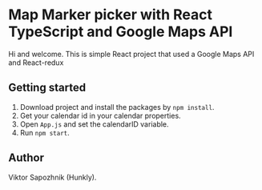 # Map Marker picker with React TypeScript and Google Maps API

Hi and welcome. This is simple React project that used a Google Maps API and React-redux

## Getting started

1. Download project and install the packages by `npm install`.
2. Get your calendar id in your calendar properties.
3. Open `App.js` and set the calendarID variable.
4. Run `npm start`.

## Author 
Viktor Sapozhnik (Hunkly).
